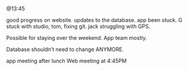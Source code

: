@13:45

good progress on website. updates to the database. app been stuck. G stuck with studio, tom, fixing git. jack struggling with GPS.

Possible for staying over the weekend. App team mostly.

Database shouldn’t need to change ANYMORE.

app meeting after lunch
Web meeting at 4:45PM
